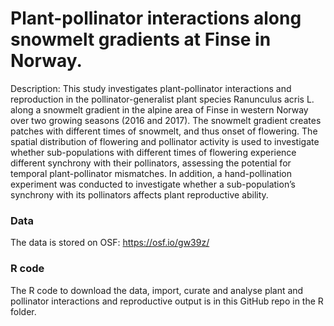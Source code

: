 # Plant-pollinator interactions along snowmelt gradients at Finse in Norway.


Description: This study investigates plant-pollinator interactions and reproduction in the pollinator-generalist plant species Ranunculus acris L. along a snowmelt gradient in the alpine area of Finse in western Norway over two growing seasons (2016 and 2017).
The snowmelt gradient creates patches with different times of snowmelt, and thus onset of flowering.
The spatial distribution of flowering and pollinator activity is used to investigate whether sub-populations with different times of flowering experience different synchrony with their pollinators, assessing the potential for temporal plant-pollinator mismatches.
In addition, a hand-pollination experiment was conducted to investigate whether a sub-population’s synchrony with its pollinators affects plant reproductive ability.


### Data
The data is stored on OSF: https://osf.io/gw39z/

### R code
The R code to download the data, import, curate and analyse plant and pollinator interactions and reproductive output is in this GitHub repo in the R folder.
